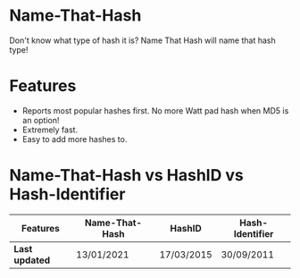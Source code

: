 # Name-That-Hash
Don't know what type of hash it is? Name That Hash will name that hash type!

# Features
* Reports most popular hashes first. No more Watt pad hash when MD5 is an option!
* Extremely fast.
* Easy to add more hashes to.

# Name-That-Hash vs HashID vs Hash-Identifier

| **Features** | Name-That-Hash | HashID | Hash-Identifier |
| ---- | ---- | ---- | ---- |
| **Last updated** | 13/01/2021 | 17/03/2015 | 30/09/2011 |


